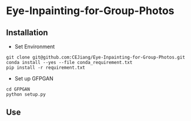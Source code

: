 # Eye-Inpainting-for-Group-Photos


## Installation
- Set Environment
```
git clone git@github.com:CEJiang/Eye-Inpainting-for-Group-Photos.git
conda install --yes --file conda_requirement.txt
pip install -r requirement.txt
```

- Set up GFPGAN
```
cd GFPGAN
python setup.py
```

## Use


